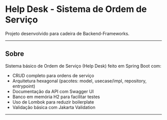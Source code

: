 # Help Desk - Sistema de Ordem de Serviço

Projeto desenvolvido para cadeira de Backend-Frameworks.

---

## Sobre

Sistema básico de Ordem de Serviço (Help Desk) feito em Spring Boot com:

- CRUD completo para ordens de serviço
- Arquitetura hexagonal (pacotes: model, usecase/impl, repository, entrypoint)
- Documentação da API com Swagger UI
- Banco em memória H2 para facilitar testes
- Uso de Lombok para reduzir boilerplate
- Validação básica com Jakarta Validation

---

